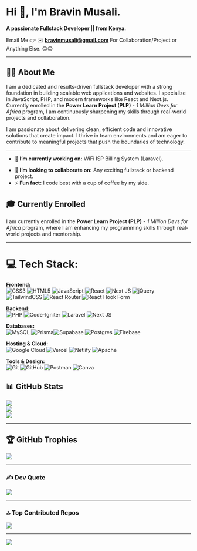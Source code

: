 # Hi 👋, I'm Bravin Musali.  
**A passionate Fullstack Developer || from Kenya.**

Email Me 👉 ✉️ **bravinmusali@gmail.com** For Collaboration/Project or Anything Else. 😊😊  
<!-- Portfolio: [https://yourportfolio.com](https://yourportfolio.com) -->

---

## 👨‍💼 About Me  
I am a dedicated and results-driven fullstack developer with a strong foundation in building scalable web applications and websites. I specialize in JavaScript, PHP, and modern frameworks like React and Next.js. Currently enrolled in the **Power Learn Project (PLP)** - *1 Million Devs for Africa* program, I am continuously sharpening my skills through real-world projects and collaboration.

I am passionate about delivering clean, efficient code and innovative solutions that create impact. I thrive in team environments and am eager to contribute to meaningful projects that push the boundaries of technology.

---

- 🔭 **I’m currently working on:** WiFi ISP Billing System (Laravel).  
<!-- 🌱 **I’m currently learning:** Advanced JavaScript and backend development.  --> 
- 👯 **I’m looking to collaborate on:** Any exciting fullstack or backend project.  
- ⚡ **Fun fact:** I code best with a cup of coffee by my side.

<!---

## 🎯 Featured Projects  
Here are my top 3 projects showcasing my skills and expertise:

1. [Restaurant Management System](https://github.com/bravin613/restaurant-management-system)  
   A full-featured system for managing orders, inventory, and staff for restaurants.

2. [Project Two Name](https://github.com/bravin613/project-two)  
   Description of the second project highlighting key technologies used and impact.

3. [Project Three Name](https://github.com/bravin613/project-three)  
   Brief description emphasizing features and technologies.


--->

## 🎓 Currently Enrolled  
I am currently enrolled in the **Power Learn Project (PLP)** - *1 Million Devs for Africa* program, where I am enhancing my programming skills through real-world projects and mentorship.

---

# 💻 Tech Stack:

**Frontend:**  
![CSS3](https://img.shields.io/badge/css3-%231572B6.svg?style=for-the-badge&logo=css3&logoColor=white) ![HTML5](https://img.shields.io/badge/html5-%23E34F26.svg?style=for-the-badge&logo=html5&logoColor=white) ![JavaScript](https://img.shields.io/badge/javascript-%23323330.svg?style=for-the-badge&logo=javascript&logoColor=%23F7DF1E) ![React](https://img.shields.io/badge/react-%2320232a.svg?style=for-the-badge&logo=react&logoColor=%2361DAFB) ![Next JS](https://img.shields.io/badge/Next-black?style=for-the-badge&logo=next.js&logoColor=white) ![jQuery](https://img.shields.io/badge/jquery-%230769AD.svg?style=for-the-badge&logo=jquery&logoColor=white) ![TailwindCSS](https://img.shields.io/badge/tailwindcss-%2338B2AC.svg?style=for-the-badge&logo=tailwind-css&logoColor=white) ![React Router](https://img.shields.io/badge/React_Router-CA4245?style=for-the-badge&logo=react-router&logoColor=white) ![React Hook Form](https://img.shields.io/badge/React%20Hook%20Form-%23EC5990.svg?style=for-the-badge&logo=reacthookform&logoColor=white)  

**Backend:**  
![PHP](https://img.shields.io/badge/php-%23777BB4.svg?style=for-the-badge&logo=php&logoColor=white) 
![Code-Igniter](https://img.shields.io/badge/CodeIgniter-%23EF4223.svg?style=for-the-badge&logo=codeIgniter&logoColor=white)
![Laravel](https://img.shields.io/badge/laravel-%23FF2D20.svg?style=for-the-badge&logo=laravel&logoColor=white) 
![Next JS](https://img.shields.io/badge/Next-black?style=for-the-badge&logo=next.js&logoColor=white)

**Databases:**  
![MySQL](https://img.shields.io/badge/mysql-4479A1.svg?style=for-the-badge&logo=mysql&logoColor=white) 
 ![Prisma](https://img.shields.io/badge/Prisma-3982CE?style=for-the-badge&logo=Prisma&logoColor=white)![Supabase](https://img.shields.io/badge/Supabase-3ECF8E?style=for-the-badge&logo=supabase&logoColor=white) ![Postgres](https://img.shields.io/badge/postgres-%23316192.svg?style=for-the-badge&logo=postgresql&logoColor=white)  ![Firebase](https://img.shields.io/badge/firebase-a08021?style=for-the-badge&logo=firebase&logoColor=ffcd34)  

**Hosting & Cloud:**  
![Google Cloud](https://img.shields.io/badge/GoogleCloud-%234285F4.svg?style=for-the-badge&logo=google-cloud&logoColor=white) ![Vercel](https://img.shields.io/badge/vercel-%23000000.svg?style=for-the-badge&logo=vercel&logoColor=white) ![Netlify](https://img.shields.io/badge/netlify-%23000000.svg?style=for-the-badge&logo=netlify&logoColor=#00C7B7) ![Apache](https://img.shields.io/badge/apache-%23D42029.svg?style=for-the-badge&logo=apache&logoColor=white)  

**Tools & Design:**  
![Git](https://img.shields.io/badge/git-%23F05033.svg?style=for-the-badge&logo=git&logoColor=white) ![GitHub](https://img.shields.io/badge/github-%23121011.svg?style=for-the-badge&logo=github&logoColor=white) ![Postman](https://img.shields.io/badge/Postman-FF6C37?style=for-the-badge&logo=postman&logoColor=white) ![Canva](https://img.shields.io/badge/Canva-%2300C4CC.svg?style=for-the-badge&logo=Canva&logoColor=white)


## 📊 GitHub Stats  
![](https://github-readme-stats.vercel.app/api?username=bravin613&theme=dark&hide_border=false&include_all_commits=true&count_private=false)  
![](https://nirzak-streak-stats.vercel.app/?user=bravin613&theme=dark&hide_border=false)  
![](https://github-readme-stats.vercel.app/api/top-langs/?username=bravin613&theme=dark&hide_border=false&include_all_commits=true&count_private=false&layout=compact)

---

## 🏆 GitHub Trophies  
![](https://github-profile-trophy.vercel.app/?username=bravin613&theme=radical&no-frame=false&no-bg=true&margin-w=4)

---

### ✍️ Dev Quote  
![](https://quotes-github-readme.vercel.app/api?type=horizontal&theme=radical)

---

### 🔝 Top Contributed Repos  
![](https://github-contributor-stats.vercel.app/api?username=bravin613&limit=5&theme=dark&combine_all_yearly_contributions=true)

---

[![](https://visitcount.itsvg.in/api?id=bravin613&icon=0&color=0)](https://visitcount.itsvg.in)

<!-- ## 📚 Certifications

- 🎓 **Power Learn Project (Ongoing)**  
  Fullstack Software Development Program – Python, Web Technologies, Soft Skills  
  _Decentralizing AI and tech skills across Africa._

- 🧠 **Meta Fullstack Developer Professional Certificate**  
  Comprehensive program covering front-end, back-end, databases, and version control using industry best practices.  
  _Offered by Meta via Coursera_

- 🔥 **Udemy – Next.js Mastery**  
  *Harnessing React, Advanced Routing, Seamless API Integration, and Web Optimization Strategies*  
  _Instructor-led deep dive into building production-grade web apps with Next.js._

- ✅ **Google Digital Skills for Africa**  
  Fundamentals of Digital Marketing -->







